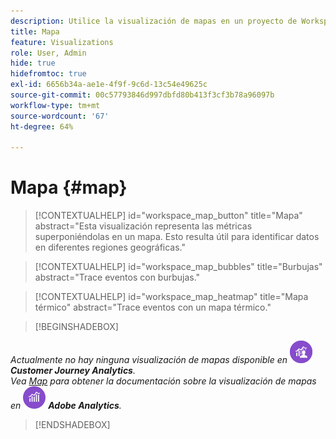 ```yaml
---
description: Utilice la visualización de mapas en un proyecto de Workspace.
title: Mapa
feature: Visualizations
role: User, Admin
hide: true
hidefromtoc: true
exl-id: 6656b34a-ae1e-4f9f-9c6d-13c54e49625c
source-git-commit: 00c57793846d997dbfd80b413f3cf3b78a96097b
workflow-type: tm+mt
source-wordcount: '67'
ht-degree: 64%

---
```


# Mapa {#map}

<!-- markdownlint-disable MD034 -->

>[!CONTEXTUALHELP]
>id="workspace_map_button"
>title="Mapa"
>abstract="Esta visualización representa las métricas superponiéndolas en un mapa. Esto resulta útil para identificar datos en diferentes regiones geográficas."

<!-- markdownlint-enable MD034 -->

<!-- markdownlint-disable MD034 -->

>[!CONTEXTUALHELP]
>id="workspace_map_bubbles"
>title="Burbujas"
>abstract="Trace eventos con burbujas."

<!-- markdownlint-enable MD034 -->

<!-- markdownlint-disable MD034 -->

>[!CONTEXTUALHELP]
>id="workspace_map_heatmap"
>title="Mapa térmico"
>abstract="Trace eventos con un mapa térmico."

<!-- markdownlint-enable MD034 -->

>[!BEGINSHADEBOX]

_Actualmente no hay ninguna visualización de mapas disponible en_ ![CustomerJourneyAnalytics](/help/assets/icons/CustomerJourneyAnalytics.svg) _**Customer Journey Analytics**._<br/>_Vea [Map](https://experienceleague.adobe.com/en/docs/analytics/analyze/analysis-workspace/visualizations/map-visualization) para obtener la documentación sobre la visualización de mapas en_ ![Adobe Analytics](/help/assets/icons/AdobeAnalytics.svg) _**Adobe Analytics**._

>[!ENDSHADEBOX]
